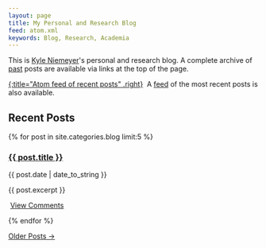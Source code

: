 ```yaml
---
layout: page
title: My Personal and Research Blog
feed: atom.xml
keywords: Blog, Research, Academia
---
```


This is [Kyle Niemeyer](/)'s personal and research blog. A complete archive of [past](/blog/past/) posts are available via links at the top of the page.

[<i class="fas fa-rss" aria-hidden="true"></i>{:title="Atom feed of recent posts" .right}][feed]&nbsp;
A [feed][] of the most recent posts is also available.

[feed]: /blog/atom.xml

## Recent Posts

{% for post in site.categories.blog limit:5 %}
<div class="section list" markdown="0">
    <h3><a class="entry-title" href="{{ post.url }}">{{ post.title }}</a></h3>
    <span class="post-date">{{ post.date | date_to_string }}</span>
    <p class="excerpt">{{ post.excerpt }}</p>
    <p class="line">
    <i class="fas fa-comments"></i>&nbsp;<a class="comments" href="{{ post.url }}#disqus_thread">View Comments</a>
    </p>
</div>
{% endfor %}

<p>
<a href="/blog/past/">Older Posts &rarr;</a>
</p>

<script type="text/javascript">
//<![CDATA[
(function() {
		var links = document.getElementsByTagName('a');
		var query = '?';
		for(var i = 0; i < links.length; i++) {
			if(links[i].href.indexOf('#disqus_thread') >= 0) {
				query += 'url' + i + '=' + encodeURIComponent(links[i].href) + '&';
			}
		}
		document.write('<script type="text/javascript" src="https://disqus.com/forums/kyleniemeyer/get_num_replies.js' + query + '"></' + 'script>');
	})();
//]]>
</script>
